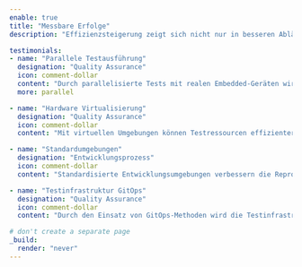 ```yaml
---
enable: true
title: "Messbare Erfolge"
description: "Effizienzsteigerung zeigt sich nicht nur in besseren Abläufen, sondern auch in messbaren Ergebnissen. Hier sehen Sie, wie meine Kunden finanziell davon profitieren."

testimonials:
- name: "Parallele Testausführung"
  designation: "Quality Assurance"
  icon: comment-dollar
  content: "Durch parallelisierte Tests mit realen Embedded-Geräten wird die Testdauer erheblich verkürzt, und Entwickler:innen erhalten schneller präzises Feedback – eine wesentliche Grundlage für effizientere Abläufe."
  more: parallel

- name: "Hardware Virtualisierung"
  designation: "Quality Assurance"
  icon: comment-dollar
  content: "Mit virtuellen Umgebungen können Testressourcen effizienter genutzt werden, wodurch Hardwarekosten reduziert und Entwicklungsprozesse flexibler gestaltet werden."

- name: "Standardumgebungen"
  designation: "Entwicklungsprozess"
  icon: comment-dollar
  content: "Standardisierte Entwicklungsumgebungen verbessern die Reproduzierbarkeit und senken den Aufwand für das Setup, was sowohl die Qualität als auch die Effizienz in der Entwicklung steigert."

- name: "Testinfrastruktur GitOps"
  designation: "Quality Assurance"
  icon: comment-dollar
  content: "Durch den Einsatz von GitOps-Methoden wird die Testinfrastruktur zentral verwaltet und automatisiert ausgerollt, was zu mehr Konsistenz und weniger manuellem Aufwand führt."

# don't create a separate page
_build:
  render: "never"
---
```

